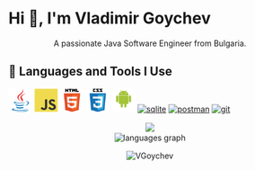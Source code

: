 <h1>Hi 👋, I'm Vladimir Goychev</h1>
<p align="center" >A passionate Java Software Engineer from Bulgaria.</p>
<h2>🚀 Languages and Tools I Use</h2>
<p><a target="_blank" href="https://raw.githubusercontent.com/devicons/devicon/master/icons/java/java-original.svg" style="display: inline-block;"><img src="https://raw.githubusercontent.com/devicons/devicon/master/icons/java/java-original.svg" alt="java" width="42" height="42" /></a>
<a target="_blank" href="https://raw.githubusercontent.com/devicons/devicon/master/icons/javascript/javascript-original.svg" style="display: inline-block;"><img src="https://raw.githubusercontent.com/devicons/devicon/master/icons/javascript/javascript-original.svg" alt="javascript" width="42" height="42" /></a>
<a target="_blank" href="https://raw.githubusercontent.com/devicons/devicon/master/icons/html5/html5-original-wordmark.svg" style="display: inline-block;"><img src="https://raw.githubusercontent.com/devicons/devicon/master/icons/html5/html5-original-wordmark.svg" alt="html5" width="42" height="42" /></a>
<a target="_blank" href="https://raw.githubusercontent.com/devicons/devicon/master/icons/css3/css3-original-wordmark.svg" style="display: inline-block;"><img src="https://raw.githubusercontent.com/devicons/devicon/master/icons/css3/css3-original-wordmark.svg" alt="css3" width="42" height="42" /></a>
<a target="_blank" href="https://raw.githubusercontent.com/devicons/devicon/master/icons/android/android-original-wordmark.svg" style="display: inline-block;"><img src="https://raw.githubusercontent.com/devicons/devicon/master/icons/android/android-original-wordmark.svg" alt="android" width="42" height="42" /></a>
<a target="_blank" href="https://www.vectorlogo.zone/logos/sqlite/sqlite-icon.svg" style="display: inline-block;"><img src="https://www.vectorlogo.zone/logos/sqlite/sqlite-icon.svg" alt="sqlite" width="42" height="42" /></a>
<a target="_blank" href="https://www.vectorlogo.zone/logos/getpostman/getpostman-icon.svg" style="display: inline-block;"><img src="https://www.vectorlogo.zone/logos/getpostman/getpostman-icon.svg" alt="postman" width="42" height="42" /></a>
<a target="_blank" href="https://www.vectorlogo.zone/logos/git-scm/git-scm-icon.svg" style="display: inline-block;"><img src="https://www.vectorlogo.zone/logos/git-scm/git-scm-icon.svg" alt="git" width="42" height="42" /></a></p>
<div align="center">
    <img align="center" height="200" src="https://media1.giphy.com/media/v1.Y2lkPTc5MGI3NjExdWhmNXpybjBxb2Iyd3Bnd2JxbWFnenZ2dWJvenh0cXNva3lmOG9wciZlcD12MV9pbnRlcm5hbF9naWZfYnlfaWQmY3Q9Zw/LFiOdYoOlEKac/giphy.webp"  />
</div>
<div align="center">
  <img align="center" src="https://github-readme-stats.vercel.app/api/top-langs?username=VGoychev&locale=en&hide_title=false&layout=compact&card_width=320&langs_count=5&theme=github_dark&hide_border=false" height="150" alt="languages graph"/> 
<p><img align="center" src="https://github-readme-streak-stats.herokuapp.com/?user=VGoychev&" alt="VGoychev" /></p>
</div>

